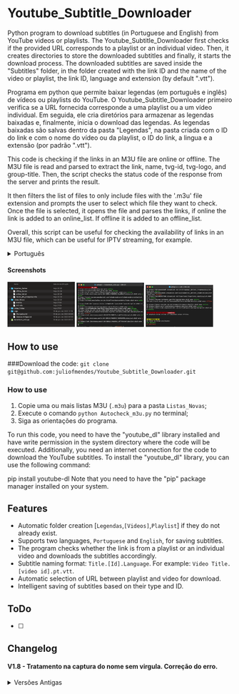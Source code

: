 # Youtube_Subtitle_Downloader

Python program to download subtitles (in Portuguese and English) from YouTube videos or playlists.
The Youtube_Subtitle_Downloader first checks if the provided URL corresponds to a playlist or an individual video. Then, it creates directories to store the downloaded subtitles and finally, it starts the download process. The downloaded subtitles are saved inside the "Subtitles" folder, in the folder created with the link ID and the name of the video or playlist, the link ID, language and extension (by default ".vtt").

Programa em python que permite baixar legendas (em português e inglês) de vídeos ou playlists do YouTube.
O Youtube_Subtitle_Downloader primeiro verifica se a URL fornecida corresponde a uma playlist ou a um vídeo individual. Em seguida, ele cria diretórios para armazenar as legendas baixadas e, finalmente, inicia o download das legendas. As legendas baixadas são salvas dentro da pasta "Legendas", na pasta criada com o ID do link e com o nome do vídeo ou da playlist, o ID do link, a lingua e a extensão (por padrão ".vtt").





This code is checking if the links in an M3U file are online or offline. The M3U file is read and parsed to extract the link, name, tvg-id, tvg-logo, and group-title. Then, the script checks the status code of the response from the server and prints the result.

It then filters the list of files to only include files with the '.m3u' file extension and prompts the user to select which file they want to check. Once the file is selected, it opens the file and parses the links, if online the link is added to an online_list. If offline it is added to an offline_list.

Overall, this script can be useful for checking the availability of links in an M3U file, which can be useful for IPTV streaming, for example.
  
  <details>
  <summary>Português</summary>
Este script verifica a disponibilidade de links em um arquivo M3U enviando uma solicitação HEAD para cada link usando a função requests.head(). Um arquivo M3U é um arquivo de texto simples que contém uma lista de URLs, geralmente usado para streaming IPTV.

O script começa definindo uma função chamada check_online() que recebe um arquivo M3U como argumento. Ele então inicializa duas listas, online_list e offline_list, e uma variável de contagem count.

Ele abre o arquivo M3U passado como argumento e lê suas linhas. Ele então itera através de cada linha do arquivo. Se a linha começa com "#EXTINF", ele usa expressões regulares para extrair o nome, tvg-id, tvg-logo e group-title da linha. Se a linha começa com "http", é considerada um link e o script envia uma solicitação HEAD para o link usando a função `requests.head()
</details>

#### Screenshots
<img src="https://github.com/juliofmendes/Autocheck-M3U-List/blob/main/Screenshot_03.png?raw=true" width="30%" height="30%">     <img src="https://github.com/juliofmendes/Autocheck-M3U-List/blob/main/Screenshot_01.png?raw=true" width="30%" height="30%">     <img src="https://github.com/juliofmendes/Autocheck-M3U-List/blob/main/Screenshot_02.png?raw=true" width="30%" height="30%">


## How to use

###Download the code:
`git clone git@github.com:juliofmendes/Youtube_Subtitle_Downloader.git`



### How to use

1. Copie uma ou mais listas M3U (`.m3u`) para a pasta `Listas_Novas`;
2. Execute o comando `python Autocheck_m3u.py` no terminal;
3. Siga as orientações do programa.


To run this code, you need to have the "youtube_dl" library installed and have write permission in the system directory where the code will be executed. Additionally, you need an internet connection for the code to download the YouTube subtitles. To install the "youtube_dl" library, you can use the following command:

pip install youtube-dl
Note that you need to have the "pip" package manager installed on your system.




## Features

- Automatic folder creation [`Legendas`,`[Videos]`,`Playlist`] if they do not already exist.
- Supports two languages, `Portuguese` and `English`, for saving subtitles.
- The program checks whether the link is from a playlist or an individual video and downloads the subtitles accordingly.
- Subtitle naming format: `Title.[Id].Language`. For example: `Video Title.[video id].pt.vtt`.
- Automatic selection of URL between playlist and video for download.
- Intelligent saving of subtitles based on their type and ID.



## ToDo
* [ ] 


## Changelog

#### V1.8 - Tratamento na captura do nome sem virgula. Correção do erro.
  <details>
  <summary>Versões Antigas</summary>

V2.7 - melhorada a captura para as tags na m3u e salvamento, agora sem erro. Resolvido o problema de salvamento dos arquivos offline na lista. Retirado a repetição do ultimo item.

V1.0 - Básico e inicial.  
</details>
